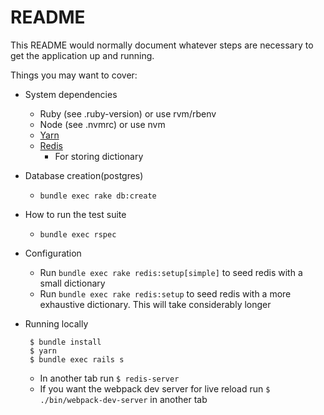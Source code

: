 # README

This README would normally document whatever steps are necessary to get the
application up and running.

Things you may want to cover:

* System dependencies
     * Ruby (see .ruby-version) or use rvm/rbenv
     * Node (see .nvmrc) or use nvm
     * [Yarn](https://yarnpkg.com/)
     * [Redis](https://redis.io/topics/quickstart)
        * For storing dictionary

* Database creation(postgres)
    * `bundle exec rake db:create`
   
* How to run the test suite
     * `bundle exec rspec`

* Configuration
     * Run `bundle exec rake redis:setup[simple]` to seed redis with a small dictionary
     * Run `bundle exec rake redis:setup` to seed redis with a more exhaustive dictionary. This will take considerably longer
          
* Running locally
     ```
      $ bundle install
      $ yarn
      $ bundle exec rails s
     ```
    * In another tab run `$ redis-server`
    * If you want the webpack dev server for live reload run `$ ./bin/webpack-dev-server` in another tab
